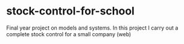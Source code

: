 # stock-control-for-school
Final year project on models and systems. In this project I carry out a complete stock control for a small company (web)
